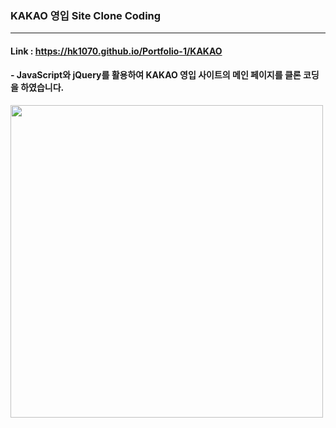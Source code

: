 ### KAKAO 영입 Site Clone Coding

---

#### Link : https://hk1070.github.io/Portfolio-1/KAKAO

#### - JavaScript와 jQuery를 활용하여 KAKAO 영입 사이트의 메인 페이지를 클론 코딩을 하였습니다.

<img width="500px" src="https://user-images.githubusercontent.com/85146819/122193234-4cfaf780-cecf-11eb-9cf9-23ab5605485e.png">


